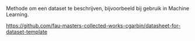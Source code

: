 Methode om een dataset te beschrijven, bijvoorbeeld bij gebruik in Machine Learning.

https://github.com/fau-masters-collected-works-cgarbin/datasheet-for-dataset-template